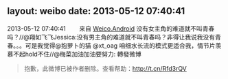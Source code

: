 layout: weibo
date: 2013-05-12 07:40:41
---
2013-05-12 07:40:41  &nbsp;&nbsp;&nbsp;&nbsp;&nbsp;&nbsp; 来自 <a href="http://app.weibo.com/t/feed/l4RWD" rel="nofollow">Weico.Android</a>
没有女主角的难道就不叫青春吗？//@翔如飞飞Jessica:没有男主角的难道就不叫青春吗？非得让我说我没有青春。。。可是我觉得@抱萝卜的猫 @xt_oag 咱细水长流的模式更适合我，情节片羡慕不起hold不住//@梅菜加油加油要努力: 轉發微博
>  抱歉，此微博已被作者删除。查看帮助：http://t.cn/Rfd3rQV
